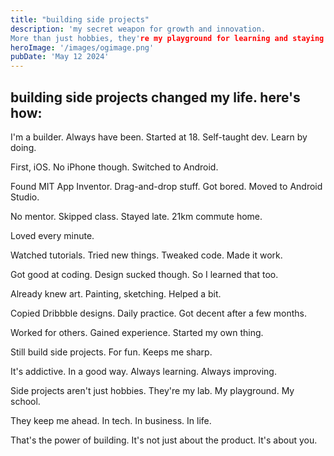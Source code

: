 ```yaml
---
title: "building side projects"
description: 'my secret weapon for growth and innovation.
More than just hobbies, they're my playground for learning and staying ahead.
heroImage: '/images/ogimage.png'
pubDate: 'May 12 2024'
---
```


## building side projects changed my life. here's how:

I'm a builder. Always have been. Started at 18. Self-taught dev. Learn by doing.

First, iOS. No iPhone though. Switched to Android.

Found MIT App Inventor. Drag-and-drop stuff. Got bored. Moved to Android Studio.

No mentor. Skipped class. Stayed late. 21km commute home.

Loved every minute.

Watched tutorials. Tried new things. Tweaked code. Made it work.

Got good at coding. Design sucked though. So I learned that too.

Already knew art. Painting, sketching. Helped a bit.

Copied Dribbble designs. Daily practice. Got decent after a few months.

Worked for others. Gained experience. Started my own thing.

Still build side projects. For fun. Keeps me sharp.

It's addictive. In a good way. Always learning. Always improving.

Side projects aren't just hobbies. They're my lab. My playground. My school.

They keep me ahead. In tech. In business. In life.

That's the power of building. It's not just about the product. It's about you.